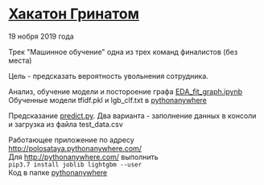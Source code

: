 # [Хакатон Гринатом](https://hackathon.greenatom.ru/)
19 нобря 2019 года  

Трек "Машинное обучение" одна из трех команд финалистов (без места)

Цель - предсказать вероятность увольнения сотрудника.

Анализ, обучение модели и постороение графа [EDA_fit_graph.ipynb](https://github.com/polosataya/grinatom-hakaton/blob/master/EDA_fit_graph.ipynb)  
Обученные модели tfidf.pkl и lgb_clf.txt в [pythonanywhere](https://github.com/polosataya/grinatom-hakaton/tree/master/pythonanywhere)

Предсказание [predict.py](https://github.com/polosataya/grinatom-hakaton/blob/master/predict.py). 
Два варианта - заполнение данных в консоли и загрузка из файла test_data.csv

Работающее приложение по адресу http://polosataya.pythonanywhere.com/  
Для http://pythonanywhere.com/ выполнить   
```pip3.7 install joblib lightgbm --user```  
Код в папке [pythonanywhere](https://github.com/polosataya/grinatom-hakaton/tree/master/pythonanywhere)  
